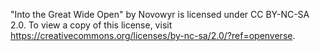 "Into the Great Wide Open" by Novowyr is licensed under CC BY-NC-SA 2.0. To view a copy of this license, visit https://creativecommons.org/licenses/by-nc-sa/2.0/?ref=openverse.